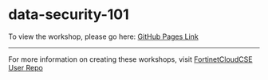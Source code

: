
# data-security-101

To view the workshop, please go here: [GitHub Pages Link](https://fortinetcloudcse.github.io/data-security-101/)

---

For more information on creating these workshops, visit [FortinetCloudCSE User Repo](https://fortinetcloudcse.github.io/UserRepo/)
